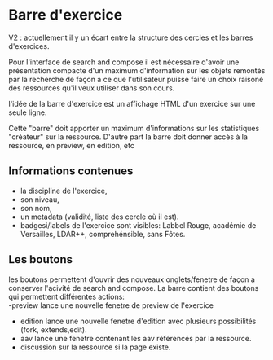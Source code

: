 # Barre d'exercice

V2 : actuellement il y un écart entre la structure des cercles et les barres d'exercices.

Pour l'interface de search and compose il est nécessaire d'avoir une présentation compacte d'un maximum d'information sur les objets remontés par la recherche de façon a ce que l'utilisateur puisse faire un choix raisoné des ressources qu'il veux utiliser dans son cours.

l'idée de la barre d'exercice est un affichage HTML d'un exercice sur une seule ligne. 

Cette "barre" doit apporter un maximum d'informations sur les statistiques "créateur" sur la ressource. 
D'autre part la barre doit donner accès à la ressource, en preview, en edition, etc

## Informations contenues 

* la discipline de l'exercice,
*  son niveau,
*  son nom,
*  un metadata (validité, liste des cercle où il est).
*  badgesi/labels de l'exercice sont visibles: Labbel Rouge, académie de Versailles, LDAR++, comprehénsible, sans Fôtes.

## Les boutons 

les boutons permettent d'ouvrir des nouveaux onglets/fenetre de façon a conserver l'acivité de search and compose.
La barre contient des boutons qui permettent différentes actions:  
-preview lance une nouvelle fenetre de preview de l'exercice   
- edition lance une nouvelle fenetre d'edition avec plusieurs possibilités (fork, extends,edit). 
- aav lance une fenetre contenant les aav référencés par la ressource.
- discussion sur la ressource si la page existe.

